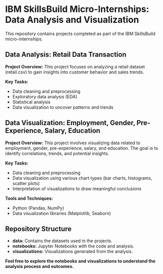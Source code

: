 # IBM SkillsBuild Micro-Internships: Data Analysis and Visualization

This repository contains projects completed as part of the IBM SkillsBuild micro-internships.

## Data Analysis: Retail Data Transaction

**Project Overview:**
This project focuses on analyzing a retail dataset (retail.csv) to gain insights into customer behavior and sales trends. 

**Key Tasks:**
* Data cleaning and preprocessing
* Exploratory data analysis (EDA)
* Statistical analysis
* Data visualization to uncover patterns and trends

## Data Visualization: Employment, Gender, Pre-Experience, Salary, Education

**Project Overview:**
This project involves visualizing data related to employment, gender, pre-experience, salary, and education. The goal is to identify correlations, trends, and potential insights.

**Key Tasks:**
* Data cleaning and preprocessing
* Data visualization using various chart types (bar charts, histograms, scatter plots)
* Interpretation of visualizations to draw meaningful conclusions

**Tools and Techniques:**
* Python (Pandas, NumPy)
* Data visualization libraries (Matplotlib, Seaborn)

## Repository Structure
* **data:** Contains the datasets used in the projects.
* **notebooks:** Jupyter Notebooks with the code and analysis.
* **visualizations:** Visualizations generated from the analysis.

**Feel free to explore the notebooks and visualizations to understand the analysis process and outcomes.**
